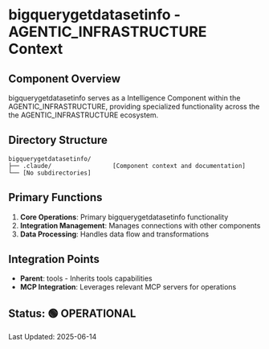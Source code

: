 # bigquerygetdatasetinfo - AGENTIC_INFRASTRUCTURE Context

## Component Overview

bigquerygetdatasetinfo serves as a Intelligence Component within the AGENTIC_INFRASTRUCTURE, providing specialized functionality across the the AGENTIC_INFRASTRUCTURE ecosystem.

## Directory Structure

```
bigquerygetdatasetinfo/
├── .claude/                 [Component context and documentation]
└── [No subdirectories]
```

## Primary Functions

1. **Core Operations**: Primary bigquerygetdatasetinfo functionality
2. **Integration Management**: Manages connections with other components
3. **Data Processing**: Handles data flow and transformations

## Integration Points

- **Parent**: tools - Inherits tools capabilities
- **MCP Integration**: Leverages relevant MCP servers for operations
  
## Status: 🟢 OPERATIONAL

Last Updated: 2025-06-14
